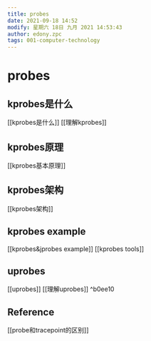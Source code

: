```yaml
---
title: probes
date: 2021-09-18 14:52
modify: 星期六 18日 九月 2021 14:53:43
author: edony.zpc
tags: 001-computer-technology
---
```


# probes

## kprobes是什么
[[kprobes是什么]]
[[理解kprobes]]

## kprobes原理
[[kprobes基本原理]]

## kprobes架构
[[kprobes架构]]

## kprobes example
[[kprobes&jprobes example]]
[[kprobes tools]]

## uprobes
[[uprobes]]
[[理解uprobes]] ^b0ee10

## Reference
[[probe和tracepoint的区别]]
